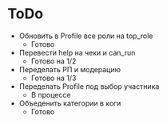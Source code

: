 # ToDo

* Обновить в Profile все роли на top_role
  * Готово
* Перевести help на чеки и can_run
  * Готово на 1/2
* Переделать РП и модерацию
  * Готово на 1/3
* Переделать Profile под выбор участника
  * В процессе
* Объеденить категории в коги
  * Готово
